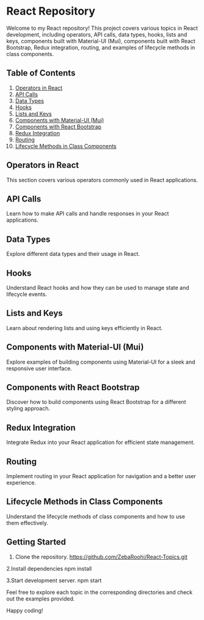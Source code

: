 # React Repository

Welcome to my React repository!
This project covers various topics in React development, including operators, API calls, data types, hooks, lists and keys, components built with Material-UI (Mui),
components built with React Bootstrap, Redux integration, routing, and examples of lifecycle methods in class components.

## Table of Contents

1. [Operators in React](#operators-in-react)
2. [API Calls](#api-calls)
3. [Data Types](#data-types)
4. [Hooks](#hooks)
5. [Lists and Keys](#lists-and-keys)
6. [Components with Material-UI (Mui)](#components-with-material-ui)
7. [Components with React Bootstrap](#components-with-react-bootstrap)
8. [Redux Integration](#redux-integration)
9. [Routing](#routing)
10. [Lifecycle Methods in Class Components](#lifecycle-methods-in-class-components)

## Operators in React

This section covers various operators commonly used in React applications.

## API Calls

Learn how to make API calls and handle responses in your React applications.

## Data Types

Explore different data types and their usage in React.

## Hooks

Understand React hooks and how they can be used to manage state and lifecycle events.

## Lists and Keys

Learn about rendering lists and using keys efficiently in React.

## Components with Material-UI (Mui)

Explore examples of building components using Material-UI for a sleek and responsive user interface.

## Components with React Bootstrap

Discover how to build components using React Bootstrap for a different styling approach.

## Redux Integration

Integrate Redux into your React application for efficient state management.

## Routing

Implement routing in your React application for navigation and a better user experience.

## Lifecycle Methods in Class Components

Understand the lifecycle methods of class components and how to use them effectively.

## Getting Started

1. Clone the repository.
  https://github.com/ZebaRoohi/React-Topics.git

2.Install dependencies
npm install

3.Start development server.
npm start

Feel free to explore each topic in the corresponding directories and check out the examples provided.

Happy coding!
